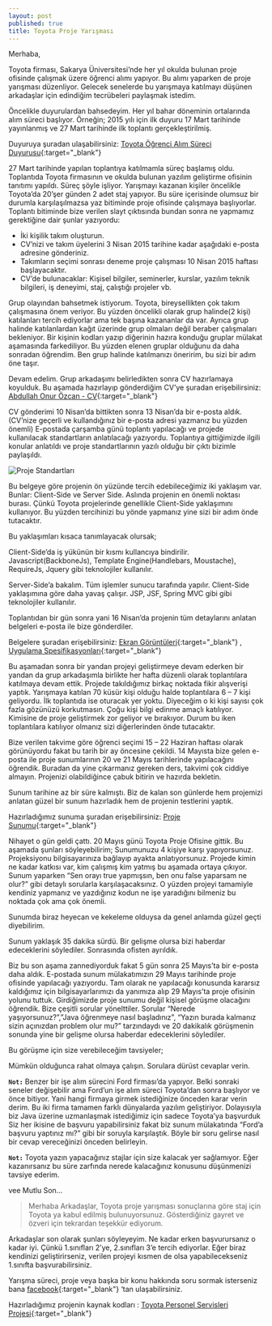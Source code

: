 ```yaml
---
layout: post
published: true
title: Toyota Proje Yarışması
---
```

Merhaba,

Toyota firması, Sakarya Üniversitesi’nde her yıl okulda bulunan proje ofisinde çalışmak üzere öğrenci alımı yapıyor. Bu alımı yaparken de proje yarışması düzenliyor. Gelecek senelerde bu yarışmaya katılmayı düşünen arkadaşlar için edindiğim tecrübeleri paylaşmak istedim.

Öncelikle duyurulardan bahsedeyim. Her yıl bahar döneminin ortalarında alım süreci başlıyor. Örneğin; 2015 yılı için ilk duyuru 17 Mart tarihinde yayınlanmış ve 27 Mart tarihinde ilk toplantı gerçekleştirilmiş.

Duyuruya şuradan ulaşabilirsiniz: [Toyota Öğrenci Alım Süreci Duyurusu](http://cs.sakarya.edu.tr/tr/duyuru/goster/32196/toyota-yazilim-gelistirme-ofis-tanitimi-ve-ogrenci-alim-sureci "Toyota Öğrenci Alım Süreci Duyurusu"){:target="_blank"}

27 Mart tarihinde yapılan toplantıya katılmamla süreç başlamış oldu. Toplantıda Toyota firmasının ve okulda bulunan yazılım geliştirme ofisinin tanıtımı yapıldı. Süreç şöyle işliyor. Yarışmayı kazanan kişiler öncelikle Toyota’da 20’şer günden 2 adet staj yapıyor. Bu süre içerisinde olumsuz bir durumla karşılaşılmazsa yaz bitiminde proje ofisinde çalışmaya başlıyorlar. Toplantı bitiminde bize verilen slayt çıktısında bundan sonra ne yapmamız gerektiğine dair şunlar yazıyordu:

* İki kişilik takım oluşturun.
* CV’nizi ve takım üyelerini 3 Nisan 2015 tarihine kadar aşağıdaki e-posta adresine gönderiniz.
* Takımların seçimi sonrası deneme proje çalışması 10 Nisan 2015 haftası başlayacaktır.
* CV’de bulunacaklar: Kişisel bilgiler, seminerler, kurslar, yazılım teknik bilgileri, iş deneyimi, staj, çalıştığı projeler vb.

Grup olayından bahsetmek istiyorum. Toyota, bireysellikten çok takım çalışmasına önem veriyor. Bu yüzden öncelikli olarak grup halinde(2 kişi) katılanları tercih ediyorlar ama tek başına kazananlar da var. Ayrıca grup halinde katılanlardan kağıt üzerinde grup olmaları değil beraber çalışmaları bekleniyor. Bir kişinin kodları yazıp diğerinin hazıra konduğu gruplar mülakat aşamasında farkediliyor. Bu yüzden elenen gruplar olduğunu da daha sonradan öğrendim. Ben grup halinde katılmanızı öneririm, bu sizi bir adım öne taşır.

Devam edelim. Grup arkadaşımı belirledikten sonra CV hazırlamaya koyulduk. Bu aşamada hazırlayıp gönderdiğim CV’ye şuradan erişebilirsiniz: [Abdullah Onur Özcan - CV](/files/cv.pdf){:target="_blank"}

CV gönderimi 10 Nisan’da bittikten sonra 13 Nisan’da bir e-posta aldık. (CV’nize geçerli ve kullandığınız bir e-posta adresi yazmanız bu yüzden önemli) E-postada çarşamba günü toplantı yapılacağı ve projede kullanılacak standartların anlatılacağı yazıyordu. Toplantıya gittiğimizde ilgili konular anlatıldı ve proje standartlarının yazılı olduğu bir çıktı bizimle paylaşıldı.

![Proje Standartları]({{site.baseurl}}/img/11540920_10153368816272978_7981777724632925021_n.jpg)

Bu belgeye göre projenin ön yüzünde tercih edebileceğimiz iki yaklaşım var. Bunlar: Client-Side ve Server Side. Aslında projenin en önemli noktası burası. Çünkü Toyota projelerinde genellikle Client-Side yaklaşımını kullanıyor. Bu yüzden tercihinizi bu yönde yapmanız yine sizi bir adım önde tutacaktır.

Bu yaklaşımları kısaca tanımlayacak olursak;

Client-Side’da iş yükünün bir kısmı kullancıya bindirilir. Javascript(BackboneJs), Template Engine(Handlebars, Moustache), RequireJs, Jquery gibi teknolojiler kullanılır.

Server-Side’a bakalım. Tüm işlemler sunucu tarafında yapılır. Client-Side yaklaşımına göre daha yavaş çalışır. JSP, JSF, Spring MVC gibi gibi teknolojiler kullanılır.

Toplantıdan bir gün sonra yani 16 Nisan’da projenin tüm detaylarını anlatan belgeleri e-posta ile bize gönderdiler.

Belgelere şuradan erişebilirsiniz: [Ekran Görüntüleri](/files/screen-images.pdf){:target="_blank"} , [Uygulama Spesifikasyonları](/files/uygulama-spec.pdf){:target="_blank"}

Bu aşamadan sonra bir yandan projeyi geliştirmeye devam ederken bir yandan da grup arkadaşımla birlikte her hafta düzenli olarak toplantılara katılmaya devam ettik. Projede takıldığımız birkaç noktada fikir alışverişi yaptık. Yarışmaya katılan 70 küsür kişi olduğu halde toplantılara 6 – 7 kişi geliyordu. İlk toplantıda ise oturacak yer yoktu. Diyeceğim o ki kişi sayısı çok fazla gözünüzü korkutmasın. Çoğu kişi bilgi edinme amaçlı katılıyor. Kimisine de proje geliştirmek zor geliyor ve bırakıyor. Durum bu iken toplantılara katılıyor olmanız sizi diğerlerinden önde tutacaktır.

Bize verilen takvime göre öğrenci seçimi 15 – 22 Haziran haftası olarak görünüyordu fakat bu tarih bir ay öncesine çekildi. 14 Mayısta bize gelen e-posta ile proje sunumlarının 20 ve 21 Mayıs tarihlerinde yapılacağını öğrendik. Buradan da yine çıkarmanız gereken ders, takvimi çok ciddiye almayın. Projenizi olabildiğince çabuk bitirin ve hazırda bekletin.

Sunum tarihine az bir süre kalmıştı. Biz de kalan son günlerde hem projemizi anlatan güzel bir sunum hazırladık hem de projenin testlerini yaptık.

Hazırladığımız sunuma şuradan erişebilirsiniz: [Proje Sunumu](http://slides.com/onurozcan/toyota){:target="_blank"}

Nihayet o gün geldi çattı. 20 Mayıs günü Toyota Proje Ofisine gittik. Bu aşamada şunları söyleyebilirim; Sunumunuzu 4 kişiye karşı yapıyorsunuz. Projeksiyonu bilgisayarınıza bağlayıp ayakta anlatıyorsunuz. Projede kimin ne kadar katkısı var, kim çalışmış kim yatmış bu aşamada ortaya çıkıyor. Sunum yaparken “Sen orayı true yapmışsın, ben onu false yaparsam ne olur?” gibi detaylı sorularla karşılaşacaksınız. O yüzden projeyi tamamiyle kendiniz yapmanız ve yazdığınız kodun ne işe yaradığını bilmeniz bu noktada çok ama çok önemli.

Sunumda biraz heyecan ve kekeleme olduysa da genel anlamda güzel geçti diyebilirim.

Sunum yaklaşık 35 dakika sürdü. Bir gelişme olursa bizi haberdar edeceklerini söylediler. Sonrasında ofisten ayrıldık.

Biz bu son aşama zannediyorduk fakat 5 gün sonra 25 Mayıs’ta bir e-posta daha aldık. E-postada sunum mülakatımızın 29 Mayıs tarihinde proje ofisinde yapılacağı yazıyordu. Tam olarak ne yapılacağı konusunda kararsız kaldığımız için bilgisayarlarımızı da yanımıza alıp 29 Mayıs’ta proje ofisinin yolunu tuttuk. Girdiğimizde proje sunumu değil kişisel görüşme olacağını öğrendik. Bize çeşitli sorular yönelttiler. Sorular “Nerede yaşıyorsunuz?”,”Java öğrenmeye nasıl başladınız”, “Yazın burada kalmanız sizin açınızdan problem olur mu?” tarzındaydı  ve 20 dakikalık görüşmenin sonunda yine bir gelişme olursa haberdar edeceklerini söylediler.

Bu görüşme için size verebileceğim tavsiyeler;

Mümkün olduğunca rahat olmaya çalışın.
Sorulara dürüst cevaplar verin.

**`Not:`** Benzer bir işe alım sürecini Ford firması’da yapıyor. Belki sonraki seneler değişebilir ama Ford’un işe alım süreci Toyota’dan sonra başlıyor ve önce bitiyor. Yani hangi firmaya girmek istediğinize önceden karar verin derim. Bu iki firma tamamen farklı dünyalarda yazılım geliştiriyor. Dolayısıyla biz Java üzerine uzmanlaşmak istediğimiz için sadece Toyota’ya başvurduk Siz her ikisine de başvuru yapabilirsiniz fakat biz sunum mülakatında “Ford’a başvuru yaptınız mı?” gibi bir soruyla karşılaştık. Böyle bir soru gelirse nasıl bir cevap vereceğinizi önceden belirleyin.

**`Not:`** Toyota yazın yapacağınız stajlar için size kalacak yer sağlamıyor. Eğer kazanırsanız bu süre zarfında nerede kalacağınız konusunu düşünmenizi tavsiye ederim.

vee Mutlu Son…

> Merhaba Arkadaşlar, Toyota proje yarışması sonuçlarına göre staj için Toyota ya kabul edilmiş bulunuyorsunuz. Gösterdiğiniz gayret ve özveri için tekrardan teşekkür ediyorum.

Arkadaşlar son olarak şunları söyleyeyim. Ne kadar erken başvurursanız o kadar iyi. Çünkü 1.sınıfları 2’ye, 2.sınıfları 3’e tercih ediyorlar. Eğer biraz kendinizi geliştirirseniz, verilen projeyi kısmen de olsa yapabilecekseniz 1.sınıfta başvurabilirsiniz.

Yarışma süreci, proje veya başka bir konu hakkında soru sormak isterseniz bana [facebook](https://www.facebook.com/onurozcn){:target="_blank"}
‘tan ulaşabilirsiniz. 

Hazırladığımız projenin kaynak kodları : [Toyota Personel Servisleri Projesi](https://bitbucket.org/thensa352/toyotaroute/src){:target="_blank"}
